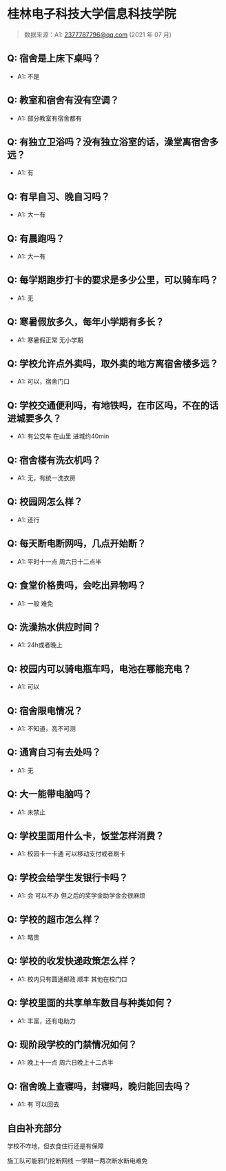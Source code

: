# 桂林电子科技大学信息科技学院

> 数据来源：A1: 2377787796@qq.com (2021 年 07 月)

## Q: 宿舍是上床下桌吗？

- A1: 不是

## Q: 教室和宿舍有没有空调？

- A1: 部分教室有宿舍都有

## Q: 有独立卫浴吗？没有独立浴室的话，澡堂离宿舍多远？

- A1: 有

## Q: 有早自习、晚自习吗？

- A1: 大一有

## Q: 有晨跑吗？

- A1: 大一有

## Q: 每学期跑步打卡的要求是多少公里，可以骑车吗？

- A1: 无

## Q: 寒暑假放多久，每年小学期有多长？

- A1: 寒暑假正常 无小学期

## Q: 学校允许点外卖吗，取外卖的地方离宿舍楼多远？

- A1: 可以，宿舍门口

## Q: 学校交通便利吗，有地铁吗，在市区吗，不在的话进城要多久？

- A1: 有公交车 在山里 进城约40min

## Q: 宿舍楼有洗衣机吗？

- A1: 无，有统一洗衣房

## Q: 校园网怎么样？

- A1: 还行

## Q: 每天断电断网吗，几点开始断？

- A1: 平时十一点 周六日十二点半

## Q: 食堂价格贵吗，会吃出异物吗？

- A1: 一般  难免

## Q: 洗澡热水供应时间？

- A1: 24h或者晚上

## Q: 校园内可以骑电瓶车吗，电池在哪能充电？

- A1: 可以

## Q: 宿舍限电情况？

- A1: 不知道，高不可测

## Q: 通宵自习有去处吗？

- A1: 无

## Q: 大一能带电脑吗？

- A1: 未禁止

## Q: 学校里面用什么卡，饭堂怎样消费？

- A1: 校园卡一卡通 可以移动支付或者刷卡

## Q: 学校会给学生发银行卡吗？

- A1: 会 可以不办 但之后的奖学金助学金会很麻烦

## Q: 学校的超市怎么样？

- A1: 略贵

## Q: 学校的收发快递政策怎么样？

- A1: 校内只有圆通邮政 顺丰 其他在校门口

## Q: 学校里面的共享单车数目与种类如何？

- A1: 丰富，还有电助力

## Q: 现阶段学校的门禁情况如何？

- A1: 晚上十一点 周六日晚上十二点半

## Q: 宿舍晚上查寝吗，封寝吗，晚归能回去吗？

- A1: 有 可以回去

## 自由补充部分

学校不咋地，但衣食住行还是有保障

施工队可能邪门挖断网线 一学期一两次断水断电难免